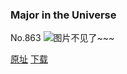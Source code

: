 ### Major in the Universe
No.863
![图片不见了~~~](https://imgs.xkcd.com/comics/major_in_the_universe.png)

[原址](https://xkcd.com//863) [下载](https://imgs.xkcd.com/comics/major_in_the_universe.png)

